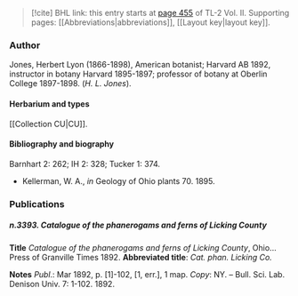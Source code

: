 > [!cite] BHL link: this entry starts at [page 455](https://www.biodiversitylibrary.org/item/103253#page/481/mode/1up) of TL-2 Vol. II.
> Supporting pages: [[Abbreviations|abbreviations]], [[Layout key|layout key]].

### Author

Jones, Herbert Lyon (1866-1898), American botanist; Harvard AB 1892, instructor in botany Harvard 1895-1897; professor of botany at Oberlin College 1897-1898. (*H. L. Jones*).

#### Herbarium and types

[[Collection CU|CU]].

#### Bibliography and biography

Barnhart 2: 262; IH 2: 328; Tucker 1: 374.
- Kellerman, W. A., *in* Geology of Ohio plants 70. 1895.

### Publications

##### n.3393. Catalogue of the phanerogams and ferns of Licking County

**Title**
*Catalogue of the phanerogams and ferns of Licking County*, Ohio... Press of Granville Times 1892.
**Abbreviated title**: *Cat. phan. Licking Co.*

**Notes**
*Publ*.: Mar 1892, p. \[1\]-102, \[1, err.\], 1 map. *Copy*: NY. – Bull. Sci. Lab. Denison Univ. 7: 1-102. 1892.

